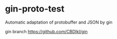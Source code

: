 # gin-proto-test
Automatic adaptation of protobuffer and JSON by gin

gin branch https://github.com/CBDlkl/gin
